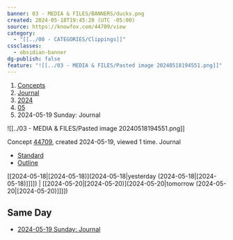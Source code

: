 ```yaml
---
banner: 03 - MEDIA & FILES/BANNERS/ducks.png
created: 2024-05-18T19:45:28 (UTC -05:00)
source: https://knowfox.com/44709/view
category:
  - "[[../00 - CATEGORIES/Clippings]]"
cssclasses:
  - obsidian-banner
dg-publish: false
feature: "![[../03 - MEDIA & FILES/Pasted image 20240518194551.png]]"
---
```




1. [Concepts](https://knowfox.com/concepts)
2. [Journal](https://knowfox.com/55/view)
3. [2024](https://knowfox.com/44705/view)
4. [05](https://knowfox.com/44707/view)
5. 2024-05-19 Sunday: Journal

![[../03 - MEDIA & FILES/Pasted image 20240518194551.png]]

Concept [44709](https://knowfox.com/44709), created 2024-05-19, viewed 1 time. Journal

- [Standard](https://knowfox.com/44709/view)
- [Outline](https://knowfox.com/44709/outline)

[[2024-05-18|[2024-05-18)](2024-05-18|yesterday (2024-05-18|[2024-05-18)]]]]) | [[2024-05-20|[2024-05-20)](2024-05-20|tomorrow (2024-05-20|[2024-05-20)]]]])

## Same Day

- [2024-05-19 Sunday: Journal](https://knowfox.com/44708/view)
